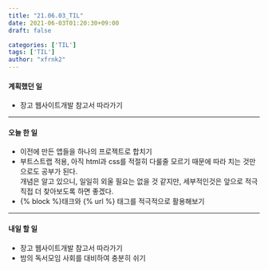 ```yaml
---
title: "21.06.03_TIL"
date: 2021-06-03T01:20:30+09:00
draft: false

categories: ['TIL']
tags: ['TIL']
author: "xfrnk2"
---
```

#### 계획했던 일
+ 장고 웹사이트개발 참고서 따라가기
---
#### 오늘 한 일
+ 이전에 만든 앱들을 하나의 프로젝트로 합치기
+ 부트스트랩 적용, 아직 html과 css를 적절히 다룰줄 모르기 때문에 따라 치는 것만으로도 공부가 된다.  
개념은 알고 있으니, 일일히 외울 필요는 없을 것 같지만, 세부적인것은 앞으로 적극 직접 더 찾아보도록 하면 좋겠다.  
+ {% block %}태크와 {% url %} 태그를 적극적으로 활용해보기 
---   
#### 내일 할 일 
+ 장고 웹사이트개발 참고서 따라가기
+ 밤의 독서모임 사회를 대비하여 충분히 쉬기